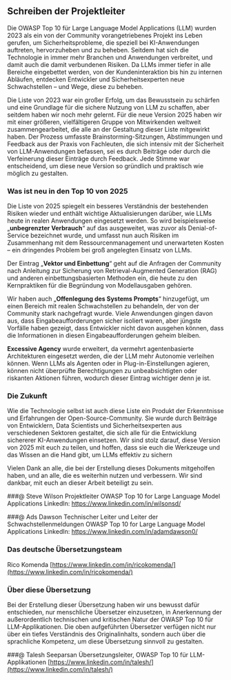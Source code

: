 ## Schreiben der Projektleiter

Die OWASP Top 10 für Large Language Model Applications (LLM) wurden 2023 als ein von der Community vorangetriebenes Projekt ins Leben gerufen, um Sicherheitsprobleme, die speziell bei KI-Anwendungen auftreten, hervorzuheben und zu beheben. Seitdem hat sich die Technologie in immer mehr Branchen und Anwendungen verbreitet, und damit auch die damit verbundenen Risiken. Da LLMs immer tiefer in alle Bereiche eingebettet werden, von der Kundeninteraktion bis hin zu internen Abläufen, entdecken Entwickler und Sicherheitsexperten neue Schwachstellen – und Wege, diese zu beheben.

Die Liste von 2023 war ein großer Erfolg, um das Bewusstsein zu schärfen und eine Grundlage für die sichere Nutzung von LLM zu schaffen, aber seitdem haben wir noch mehr gelernt. Für die neue Version 2025 haben wir mit einer größeren, vielfältigeren Gruppe von Mitwirkenden weltweit zusammengearbeitet, die alle an der Gestaltung dieser Liste mitgewirkt haben. Der Prozess umfasste Brainstorming-Sitzungen, Abstimmungen und Feedback aus der Praxis von Fachleuten, die sich intensiv mit der Sicherheit von LLM-Anwendungen befassen, sei es durch Beiträge oder durch die Verfeinerung dieser Einträge durch Feedback. Jede Stimme war entscheidend, um diese neue Version so gründlich und praktisch wie möglich zu gestalten.

### Was ist neu in den Top 10 von 2025

Die Liste von 2025 spiegelt ein besseres Verständnis der bestehenden Risiken wieder und enthält wichtige Aktualisierungen darüber, wie LLMs heute in realen Anwendungen eingesetzt werden. So wird beispielsweise „**unbegrenzter Verbrauch**“ auf das ausgeweitet, was zuvor als Denial-of-Service bezeichnet wurde, und umfasst nun auch Risiken im Zusammenhang mit dem Ressourcenmanagement und unerwarteten Kosten – ein dringendes Problem bei groß angelegten Einsatz von LLMs.

Der Eintrag „**Vektor und Einbettung**“ geht auf die Anfragen der Community nach Anleitung zur Sicherung von Retrieval-Augmented Generation (RAG) und anderen einbettungsbasierten Methoden ein, die heute zu den Kernpraktiken für die Begründung von Modellausgaben gehören.

Wir haben auch „**Offenlegung des Systems Prompts**“ hinzugefügt, um einen Bereich mit realen Schwachstellen zu behandeln, der von der Community stark nachgefragt wurde. Viele Anwendungen gingen davon aus, dass Eingabeaufforderungen sicher isoliert waren, aber jüngste Vorfälle haben gezeigt, dass Entwickler nicht davon ausgehen können, dass die Informationen in diesen Eingabeaufforderungen geheim bleiben.

**Excessive Agency** wurde erweitert, da vermehrt agentenbasierte Architekturen eingesetzt werden, die der LLM mehr Autonomie verleihen können.  Wenn LLMs als Agenten oder in Plug-in-Einstellungen agieren, können nicht überprüfte Berechtigungen zu unbeabsichtigten oder riskanten Aktionen führen, wodurch dieser Eintrag wichtiger denn je ist.

### Die Zukunft

Wie die Technologie selbst ist auch diese Liste ein Produkt der Erkenntnisse und Erfahrungen der Open-Source-Community. Sie wurde durch Beiträge von Entwicklern, Data Scientists und Sicherheitsexperten aus verschiedenen Sektoren gestaltet, die sich alle für die Entwicklung sichererer KI-Anwendungen einsetzen. Wir sind stolz darauf, diese Version von 2025 mit euch zu teilen, und hoffen, dass sie euch die Werkzeuge und das Wissen an die Hand gibt, um LLMs effektiv zu sichern

Vielen Dank an alle, die bei der Erstellung dieses Dokuments mitgeholfen haben, und an alle, die es weiterhin nutzen und verbessern. Wir sind dankbar, mit euch an dieser Arbeit beteiligt zu sein.


###@ Steve Wilson
Projektleiter
OWASP Top 10 for Large Language Model Applications
LinkedIn: https://www.linkedin.com/in/wilsonsd/

###@ Ads Dawson
Technischer Leiter und Leiter der Schwachstellenmeldungen
OWASP Top 10 for Large Language Model Applications
LinkedIn: https://www.linkedin.com/in/adamdawson0/

### Das deutsche Übersetzungsteam

Rico Komenda
[https://www.linkedin.com/in/ricokomenda/](https://www.linkedin.com/in/ricokomenda/)  

### Über diese Übersetzung
Bei der Erstellung dieser Übersetzung haben wir uns bewusst dafür entschieden, nur menschliche Übersetzer einzusetzen, in Anerkennung der außerordentlich technischen und kritischen Natur der OWASP Top 10 für LLM-Applikationen. Die oben aufgeführten Übersetzer verfügen nicht nur über ein tiefes Verständnis des Originalinhalts, sondern auch über die sprachliche Kompetenz, um diese Übersetzung sinnvoll zu gestalten.

###@ Talesh Seeparsan
Übersetzungsleiter, OWASP Top 10 für LLM-Applikationen
[https://www.linkedin.com/in/talesh/](https://www.linkedin.com/in/talesh/)